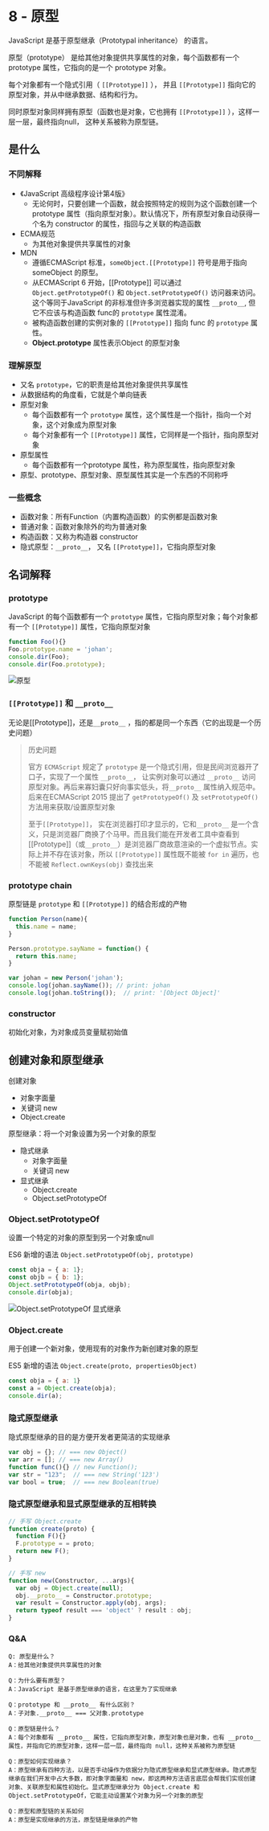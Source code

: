 # 8 - 原型

JavaScript 是基于原型继承（Prototypal inheritance） 的语言。

原型（prototype） 是给其他对象提供共享属性的对象，每个函数都有一个prototype 属性，它指向的是一个 prototype 对象。

每个对象都有一个隐式引用（ `[[Prototype]]` ）， 并且 `[[Prototype]]` 指向它的原型对象，并从中继承数据、结构和行为。

同时原型对象同样拥有原型（函数也是对象，它也拥有 `[[Prototype]]` ），这样一层一层，最终指向null， 这种关系被称为原型链。

## 是什么

### 不同解释

- 《JavaScript 高级程序设计第4版》
  - 无论何时，只要创建一个函数，就会按照特定的规则为这个函数创建一个 prototype 属性（指向原型对象）。默认情况下，所有原型对象自动获得一个名为 constructor 的属性，指回与之关联的构造函数
- ECMA规范
  - 为其他对象提供共享属性的对象
- MDN
  - 遵循ECMAScript 标准，`someObject.[[Prototype]]` 符号是用于指向 someObject 的原型。
  - 从ECMAScript 6 开始，[[Prototype]] 可以通过 `Object.getPrototypeOf()` 和 `Object.setPrototypeOf()` 访问器来访问。这个等同于JavaScript 的非标准但许多浏览器实现的属性 `__proto__`, 但它不应该与构造函数 func的 `prototype` 属性混淆。
  - 被构造函数创建的实例对象的 `[[Prototype]]` 指向 func 的 `prototype` 属性。
  - **Object.prototype** 属性表示Object 的原型对象

### 理解原型

- 又名 `prototype`，它的职责是给其他对象提供共享属性
- 从数据结构的角度看，它就是个单向链表
- 原型对象
  - 每个函数都有一个 `prototype` 属性，这个属性是一个指针，指向一个对象，这个对象成为原型对象
  - 每个对象都有一个 `[[Prototype]]` 属性，它同样是一个指针，指向原型对象
- 原型属性
  - 每个函数都有一个prototype 属性，称为原型属性，指向原型对象
- 原型、prototype、原型对象、原型属性其实是一个东西的不同称呼

### 一些概念

- 函数对象：所有Function（内置构造函数）的实例都是函数对象
- 普通对象：函数对象除外的均为普通对象
- 构造函数：又称为构造器 constructor
- 隐式原型：`__proto__`， 又名 `[[Prototype]]`，它指向原型对象

## 名词解释

### prototype

JavaScript 的每个函数都有一个 `prototype` 属性，它指向原型对象；每个对象都有一个 `[[Prototype]]` 属性，它指向原型对象

```javascript
function Foo(){}
Foo.prototype.name = 'johan';
console.dir(Foo);
console.dir(Foo.prototype);
```

![原型](/static/WX20231011101548.png)

### `[[Prototype]]` 和 `__proto__`

无论是[[Prototype]]，还是`__proto__` ，指的都是同一个东西（它的出现是一个历史问题）

> 历史问题
> 
> 官方 `ECMAScript` 规定了 `prototype` 是一个隐式引用，但是民间浏览器开了口子，实现了一个属性 `__proto__`， 让实例对象可以通过 `__proto__` 访问原型对象。再后来寡妇囊只好向事实低头，将`__proto__` 属性纳入规范中。后来在ECMAScript 2015 提出了 `getPrototypeOf()` 及 `setPrototypeOf()` 方法用来获取/设置原型对象
>
> 至于`[[Prototype]]`， 实在浏览器打印才显示的，它和`__proto__` 是一个含义，只是浏览器厂商换了个马甲。而且我们能在开发者工具中查看到[[Prototype]]（或`__proto__`）是浏览器厂商故意渲染的一个虚拟节点。实际上并不存在该对象，所以 `[[Prototype]]` 属性既不能被 `for in` 遍历，也不能被 `Reflect.ownKeys(obj)` 查找出来

### prototype chain

原型链是 `prototype` 和 `[[Prototype]]` 的结合形成的产物

```javascript
function Person(name){
  this.name = name;
}

Person.prototype.sayName = function() {
  return this.name;
}

var johan = new Person('johan');
console.log(johan.sayName()); // print: johan
console.log(johan.toString());  // print: '[Object Object]'
```

### constructor

初始化对象，为对象成员变量赋初始值


## 创建对象和原型继承

创建对象

- 对象字面量
- 关键词 new
- Object.create

原型继承：将一个对象设置为另一个对象的原型

- 隐式继承
  - 对象字面量
  - 关键词 new
- 显式继承
  - Object.create
  - Object.setPrototypeOf


### Object.setPrototypeOf

设置一个特定的对象的原型到另一个对象或null

ES6 新增的语法 `Object.setPrototypeOf(obj, prototype)`

```javascript
const obja = { a: 1};
const objb = { b: 1};
Object.setPrototypeOf(obja, objb);
console.dir(obja);
```
![Object.setPrototypeOf 显式继承](/static/WX_20231011144447.png)

### Object.create

用于创建一个新对象，使用现有的对象作为新创建对象的原型

ES5 新增的语法 `Object.create(proto, propertiesObject)`

```javascript
const obja = { a: 1}
const a = Object.create(obja);
console.dir(a);
```

### 隐式原型继承

隐式原型继承的目的是方便开发者更简洁的实现继承

```javascript
var obj = {}; // === new Object()
var arr = []; // === new Array()
function func(){} // new Function();
var str = "123";  // === new String('123')
var bool = true;  // === new Boolean(true)
```

### 隐式原型继承和显式原型继承的互相转换

```javascript
// 手写 Object.create
function create(proto) {
  function F(){}
  F.prototype = = proto;
  return new F();
}

// 手写 new 
function new(Constructor, ...args){
  var obj = Object.create(null);
  obj.__proto__ = Constructor.prototype;
  var result = Constructor.apply(obj, args);
  return typeof result === 'object' ? result : obj;
}
```

### Q&A

```text
Q: 原型是什么？
A：给其他对象提供共享属性的对象

Q：为什么要有原型？
A：JavaScript 是基于原型继承的语言，在这里为了实现继承

Q：prototype 和 __proto__ 有什么区别？
A：子对象.__proto__ === 父对象.prototype

Q：原型链是什么？
A：每个对象都有 __proto__ 属性，它指向原型对象，原型对象也是对象，也有 __proto__ 属性，并指向它的原型对象，这样一层一层，最终指向 null，这种关系被称为原型链

Q：原型如何实现继承？
A：原型继承有四种方法，以是否手动操作为依据分为隐式原型继承和显式原型继承。隐式原型继承在我们开发中占大多数，即对象字面量和 new，即这两种方法语言底层会帮我们实现创建对象、关联原型和属性初始化。显式原型继承分为 Object.create 和 Object.setPrototypeOf，它能主动设置某个对象为另一个对象的原型

Q：原型和原型链的关系如何
A：原型是实现继承的方法，原型链是继承的产物
```